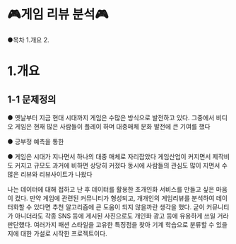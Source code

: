 #  🎮게임 리뷰 분석🎮

●목차
1.개요
2.


# 1.개요
## 1-1 문제정의
● 옛날부터 지금 현대 시대까지 게임은 수많은 방식으로 발전하고 있다.  그중에서 비디오 게임은 현재 많은 사람들이 플레이 하며 대중매체 문화 발전에
큰 기여를 했다





● 긍부정 예측을 통한





● 게임은 시대가 지나면서 하나의 대중 매체로 자리잡았다 게임산업이 커지면서 제작비도 커지고 규모도 과거에 비하면 상당히 커졌다 동시에
사람들의 관심도 많이 지면서 수많은 리뷰와 리뷰사이트가 나왔다

나는 데이터에 대해 접하고 난 후 데이터를 활용한 초개인화 서비스를 만들고 싶은 마음이 컸다.
만약 게임에 관련된 커뮤니티가 형성되고, 개개인의 게임리뷰를 분석하여 데이터화할 수 있다면 추천 알고리즘에 큰 도움이 되지 않을까란 생각을 했다. 굳이 커뮤니티가 아니더라도 각종 SNS 등에 게시된 사진으로도 개인화 광고 등에 유용하게 쓰일 거라 판단했다.
여러가지 패션 스타일을 고유한 특징점을 찾아 기계 학습으로 분류할 수 있을 지에 대한 가설로 시작한 프로젝트이다.

